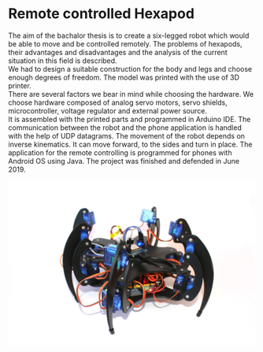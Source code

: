 # Remote controlled Hexapod

The aim of the bachalor thesis is to create a six-legged robot which would be able to move and be controlled remotely. The problems of hexapods, their advantages and disadvantages and the analysis of the current situation in this field is described.  
We had to design a suitable construction for the body and legs and choose enough degrees of freedom. The model was printed with the use of 3D printer.  
There are several factors we bear in mind while choosing the hardware. We choose hardware composed of analog servo motors, servo shields, microcontroller, voltage regulator and external power source.  
It is assembled with the printed parts and programmed in Arduino IDE. The communication between the robot and the phone application is handled with the help of UDP datagrams. The movement of the robot depends on inverse kinematics. It can move forward, to the sides and turn in place. The application for the remote controlling is programmed for phones with Android OS using Java. The project was finished and defended in June 2019.
  
    

![alt text](https://github.com/fluffydeer/thesis-hexapod/blob/main/Media/2.JPG?raw=true)
